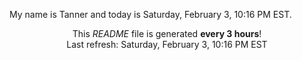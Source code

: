 My name is Tanner and today is Saturday, February 3, 10:16 PM EST.

<p align="center">This <i>README</i> file is generated <b>every 3 hours</b>!</br>Last refresh: Saturday, February 3, 10:16 PM EST<br /></p>
